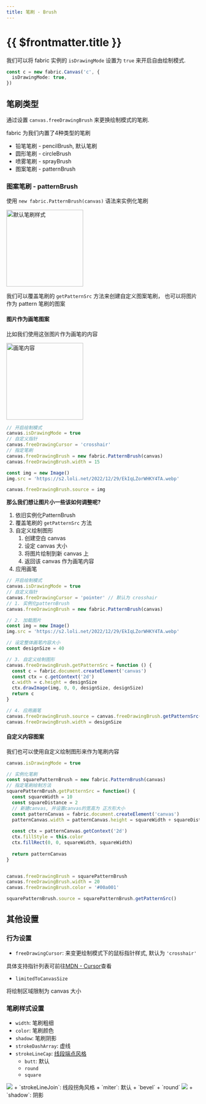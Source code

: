 ```yaml
---
title: 笔刷 - Brush
---
```


# {{ $frontmatter.title }}

我们可以将 fabric 实例的 `isDrawingMode` 设置为 `true` 来开启自由绘制模式.

```ts
const c = new fabric.Canvas('c', {
  isDrawingMode: true,
})
```

<script setup>
import Runnable from '../components/Runnable.vue'
</script>


## 笔刷类型

通过设置 `canvas.freeDrawingBrush` 来更换绘制模式的笔刷.

fabric 为我们内置了4种类型的笔刷
+ 铅笔笔刷 - pencilBrush, 默认笔刷
+ 圆形笔刷 - circleBrush
+ 喷雾笔刷 - sprayBrush
+ 图案笔刷 - patternBrush

### 图案笔刷 - patternBrush

使用 `new fabric.PatternBrush(canvas)` 语法来实例化笔刷

<Image src="https://s2.loli.net/2022/12/29/4WxsgGvUDfFCcNp.png" title="默认笔刷样式" width="200" />

我们可以覆盖笔刷的 `getPatternSrc` 方法来创建自定义图案笔刷， 也可以将图片作为 pattern 笔刷的图案


#### 图片作为画笔图案

比如我们使用这张图片作为画笔的内容

<Image src="https://s2.loli.net/2022/12/29/EkIqLZorWHKY4TA.webp" title="画笔内容" zoom="0.8" width="200"/>

<Runnable type="view">

```ts
// 开启绘制模式
canvas.isDrawingMode = true
// 自定义指针
canvas.freeDrawingCursor = 'crosshair'
// 指定笔刷
canvas.freeDrawingBrush = new fabric.PatternBrush(canvas)
canvas.freeDrawingBrush.width = 15

const img = new Image()
img.src = 'https://s2.loli.net/2022/12/29/EkIqLZorWHKY4TA.webp'

canvas.freeDrawingBrush.source = img

```

</Runnable>

**那么我们想让图片小一些该如何调整呢?**

1. 依旧实例化PatternBrush
2. 覆盖笔刷的 `getPatternSrc` 方法
3. 自定义绘制图形
   1. 创建空白 canvas
   2. 设定 canvas 大小
   3. 将图片绘制到新 canvas 上
   4. 返回该 canvas 作为画笔内容
4. 应用画笔

<Runnable type="view">

```ts
// 开启绘制模式
canvas.isDrawingMode = true
// 自定义指针
canvas.freeDrawingCursor = 'pointer' // 默认为 crosshair
// 1. 实例化patternBrush
canvas.freeDrawingBrush = new fabric.PatternBrush(canvas)

// 2. 加载图片
const img = new Image()
img.src = 'https://s2.loli.net/2022/12/29/EkIqLZorWHKY4TA.webp'

// 设定整体画笔内容大小
const designSize = 40

// 3. 自定义绘制图形
canvas.freeDrawingBrush.getPatternSrc = function () {
  const c = fabric.document.createElement('canvas')
  const ctx = c.getContext('2d')
  c.width = c.height = designSize
  ctx.drawImage(img, 0, 0, designSize, designSize)
  return c
}

// 4. 应用画笔
canvas.freeDrawingBrush.source = canvas.freeDrawingBrush.getPatternSrc()
canvas.freeDrawingBrush.width = designSize

```

</Runnable>

#### 自定义内容图案

我们也可以使用自定义绘制图形来作为笔刷内容

<Runnable type="view">

```ts
canvas.isDrawingMode = true

// 实例化笔刷
const squarePatternBrush = new fabric.PatternBrush(canvas)
// 指定笔刷绘制方法
squarePatternBrush.getPatternSrc = function() {
  const squareWidth = 10
  const squareDistance = 2
  // 新建canvas, 并设置canvas的宽高为 正方形大小
  const patternCanvas = fabric.document.createElement('canvas')
  patternCanvas.width = patternCanvas.height = squareWidth + squareDistance
 
  const ctx = patternCanvas.getContext('2d')
  ctx.fillStyle = this.color
  ctx.fillRect(0, 0, squareWidth, squareWidth)
 
  return patternCanvas
}


canvas.freeDrawingBrush = squarePatternBrush
canvas.freeDrawingBrush.width = 20
canvas.freeDrawingBrush.color = '#00a001'

squarePatternBrush.source = squarePatternBrush.getPatternSrc()
```
</Runnable>

## 其他设置

### 行为设置

+ `freeDrawingCursor`: 来变更绘制模式下的鼠标指针样式, 默认为 `'crosshair'`

具体支持指针列表可前往[MDN - Cursor](https://developer.mozilla.org/zh-CN/docs/Web/CSS/cursor)查看

+ `limitedToCanvasSize`

将绘制区域限制为 canvas 大小

### 笔刷样式设置

+ `width`: 笔刷粗细
+ `color`: 笔刷颜色
+ `shadow`: 笔刷阴影
+ `strokeDashArray`: 虚线
+ `strokeLineCap`: [线段端点风格](https://developer.mozilla.org/zh-CN/docs/Web/API/Canvas_API/Tutorial/Applying_styles_and_colors#%E7%BA%BF%E5%9E%8B_line_styles)
  + `butt`: 默认
  + `round`
  + `square`
<Image src="https://s2.loli.net/2022/12/29/R2NGgrwvnHAKpdL.png" inline />
+ `strokeLineJoin`: 线段拐角风格
  + `miter`: 默认
  + `bevel`
  + `round`
<Image src="https://s2.loli.net/2022/12/29/2uB75jUSFQZcwnb.png" inline />
+ `shadow`: 阴影
